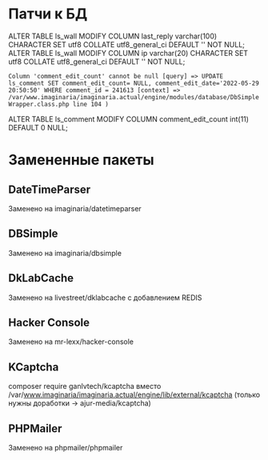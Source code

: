 # Патчи к БД

ALTER TABLE ls_wall MODIFY COLUMN last_reply varchar(100) CHARACTER SET utf8 COLLATE utf8_general_ci DEFAULT '' NOT NULL;
ALTER TABLE ls_wall MODIFY COLUMN ip varchar(20) CHARACTER SET utf8 COLLATE utf8_general_ci DEFAULT '' NOT NULL;

`Column 'comment_edit_count' cannot be null [query] => UPDATE ls_comment SET comment_edit_count= NULL, comment_edit_date='2022-05-29 20:50:50' WHERE comment_id = 241613 [context] => /var/www.imaginaria/imaginaria.actual/engine/modules/database/DbSimpleWrapper.class.php line 104 )`  

ALTER TABLE ls_comment MODIFY COLUMN comment_edit_count int(11) DEFAULT 0 NULL;

# Замененные пакеты

## DateTimeParser

Заменено на imaginaria/datetimeparser

## DBSimple 

Заменено на imaginaria/dbsimple 

## DkLabCache

Заменено на livestreet/dklabcache с добавлением REDIS  

## Hacker Console

Заменено на mr-lexx/hacker-console

## KCaptcha

composer require ganlvtech/kcaptcha             вместо /var/www.imaginaria/imaginaria.actual/engine/lib/external/kcaptcha (только нужны доработки -> ajur-media/kcaptcha)

## PHPMailer

Заменено на phpmailer/phpmailer






